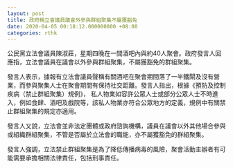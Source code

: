 ```yaml
---
layout: post
title: 政府稱立會議員議會外參與群組聚集不屬獲豁免
date: 2020-04-05 00:18:12.000000000 +08:00
categories: rthk
---
```


公民黨立法會議員陳淑莊，星期四晚在一間酒吧內與約40人聚會。政府發言人回應指，立法會議員在議會以外參與群組聚集，不屬獲豁免的群組聚集。

發言人表示，據報有立法會議員聲稱有關酒吧在聚會期間落了一半鐵閘及沒有營業，而參與聚集人士在聚會期間有保持社交距離。發言人指出，根據《預防及控制疾病（禁止群組聚集）規例》， 私人物業如容許公眾人士或部分公眾人士不時進入，例如食肆、酒吧及戲院等，該私人物業亦符合公眾地方的定義，規例中有關禁止群組聚集的規定亦適用。

發言人又說，立法會並非法定團體或政府諮詢機構，議員在議會以外其他場合參與或組織群組聚集，不管是否屬於立法會的職能，亦不屬獲豁免的群組聚集。

發言人強調，立法禁止群組聚集是為了降低傳播病毒的風險，聚會活動主辦者有可能需要承擔相關法律責任，包括刑事責任。
